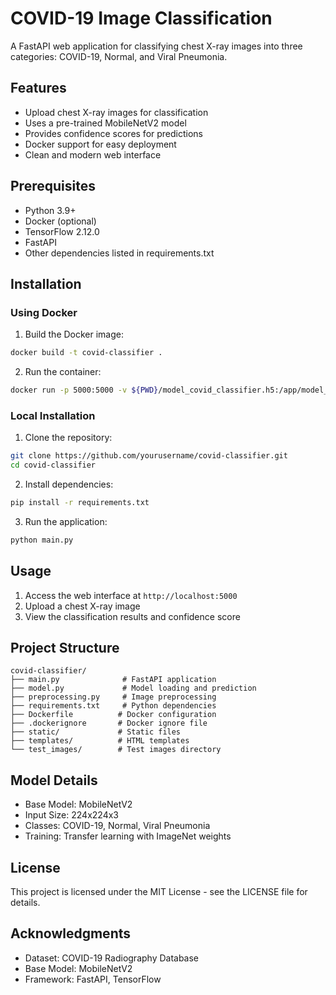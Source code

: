 # COVID-19 Image Classification

A FastAPI web application for classifying chest X-ray images into three categories: COVID-19, Normal, and Viral Pneumonia.

## Features

- Upload chest X-ray images for classification
- Uses a pre-trained MobileNetV2 model
- Provides confidence scores for predictions
- Docker support for easy deployment
- Clean and modern web interface

## Prerequisites

- Python 3.9+
- Docker (optional)
- TensorFlow 2.12.0
- FastAPI
- Other dependencies listed in requirements.txt

## Installation

### Using Docker

1. Build the Docker image:
```bash
docker build -t covid-classifier .
```

2. Run the container:
```bash
docker run -p 5000:5000 -v ${PWD}/model_covid_classifier.h5:/app/model_covid_classifier.h5 covid-classifier
```

### Local Installation

1. Clone the repository:
```bash
git clone https://github.com/yourusername/covid-classifier.git
cd covid-classifier
```

2. Install dependencies:
```bash
pip install -r requirements.txt
```

3. Run the application:
```bash
python main.py
```

## Usage

1. Access the web interface at `http://localhost:5000`
2. Upload a chest X-ray image
3. View the classification results and confidence score

## Project Structure

```
covid-classifier/
├── main.py              # FastAPI application
├── model.py             # Model loading and prediction
├── preprocessing.py     # Image preprocessing
├── requirements.txt     # Python dependencies
├── Dockerfile          # Docker configuration
├── .dockerignore       # Docker ignore file
├── static/             # Static files
├── templates/          # HTML templates
└── test_images/        # Test images directory
```

## Model Details

- Base Model: MobileNetV2
- Input Size: 224x224x3
- Classes: COVID-19, Normal, Viral Pneumonia
- Training: Transfer learning with ImageNet weights

## License

This project is licensed under the MIT License - see the LICENSE file for details.

## Acknowledgments

- Dataset: COVID-19 Radiography Database
- Base Model: MobileNetV2
- Framework: FastAPI, TensorFlow 